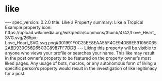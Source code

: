 <h1 class="contract">
   like
</h1>
---
spec_version: 0.2.0
title: Like a Property
summary: Like a Tropical Example property
icon: https://upload.wikimedia.org/wikipedia/commons/thumb/4/42/Love_Heart_SVG.svg/265px-Love_Heart_SVG.svg.png#301991F0C25EE8EAA55F4CE940B9E5910560652A8D930C56D65C3C8987FF7DDB
---
Liking this property will be visible to anyone who views your profile or searches your name.
This like may result in the post owner’s property to be featured on the property owner’s most liked pages.
Any usage of bots, macros, or any autonomous form of liking a specific person’s property would result in the investigation of like legitimacy for a post.
